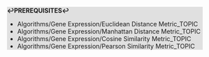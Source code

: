 <div style="margin:2em; background-color: #e0e0e0;">

<strong>↩PREREQUISITES↩</strong>

 * Algorithms/Gene Expression/Euclidean Distance Metric_TOPIC
 * Algorithms/Gene Expression/Manhattan Distance Metric_TOPIC
 * Algorithms/Gene Expression/Cosine Similarity Metric_TOPIC
 * Algorithms/Gene Expression/Pearson Similarity Metric_TOPIC

</div>

